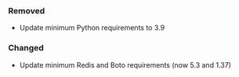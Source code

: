### Removed

- Update minimum Python requirements to 3.9

### Changed

- Update minimum Redis and Boto requirements (now 5.3 and 1.37)
